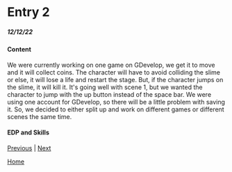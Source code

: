 # Entry 2
##### 12/12/22

#### Content
We were currently working on one game on GDevelop, we get it to move and it will collect coins. The character will have to avoid colliding the slime or else, it will lose a life and restart the stage. But, if the character jumps on the slime, it will kill it. It's going well with scene 1, but we wanted the character to jump with the up button instead of the space bar. We were using one account for GDevelop, so there will be a little problem with saving it. So, we decided to either split up and work on different games or different scenes the same time.

#### EDP and Skills


[Previous](entry01.md) | [Next](entry03.md)

[Home](../README.md)
